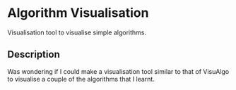 # Algorithm Visualisation

Visualisation tool to visualise simple algorithms.

## Description

Was wondering if I could make a visualisation tool similar to that of VisuAlgo to visualise a couple of the algorithms that I learnt.

